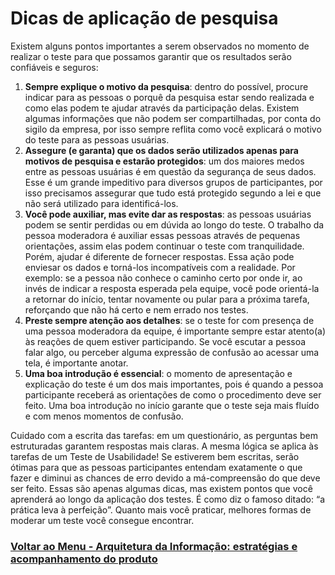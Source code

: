 # Dicas de aplicação de pesquisa

Existem alguns pontos importantes a serem observados no momento de realizar o teste para que possamos garantir que os resultados serão confiáveis e seguros:

1. **Sempre explique o motivo da pesquisa**: dentro do possível, procure indicar para as pessoas o porquê da pesquisa estar sendo realizada e como elas podem te ajudar através da participação delas. Existem algumas informações que não podem ser compartilhadas, por conta do sigilo da empresa, por isso sempre reflita como você explicará o motivo do teste para as pessoas usuárias.
2. **Assegure (e garanta) que os dados serão utilizados apenas para motivos de pesquisa e estarão protegidos**: um dos maiores medos entre as pessoas usuárias é em questão da segurança de seus dados. Esse é um grande impeditivo para diversos grupos de participantes, por isso precisamos assegurar que tudo está protegido segundo a lei e que não será utilizado para identificá-los.
3. **Você pode auxiliar, mas evite dar as respostas**: as pessoas usuárias podem se sentir perdidas ou em dúvida ao longo do teste. O trabalho da pessoa moderadora é auxiliar essas pessoas através de pequenas orientações, assim elas podem continuar o teste com tranquilidade. Porém, ajudar é diferente de fornecer respostas. Essa ação pode enviesar os dados e torná-los incompatíveis com a realidade. Por exemplo: se a pessoa não conhece o caminho certo por onde ir, ao invés de indicar a resposta esperada pela equipe, você pode orientá-la a retornar do início, tentar novamente ou pular para a próxima tarefa, reforçando que não há certo e nem errado nos testes.
4. **Preste sempre atenção aos detalhes**: se o teste for com presença de uma pessoa moderadora da equipe, é importante sempre estar atento(a) às reações de quem estiver participando. Se você escutar a pessoa falar algo, ou perceber alguma expressão de confusão ao acessar uma tela, é importante anotar.
5. **Uma boa introdução é essencial**: o momento de apresentação e explicação do teste é um dos mais importantes, pois é quando a pessoa participante receberá as orientações de como o procedimento deve ser feito. Uma boa introdução no início garante que o teste seja mais fluído e com menos momentos de confusão.

Cuidado com a escrita das tarefas: em um questionário, as perguntas bem estruturadas garantem respostas mais claras. A mesma lógica se aplica às tarefas de um Teste de Usabilidade! Se estiverem bem escritas, serão ótimas para que as pessoas participantes entendam exatamente o que fazer e diminui as chances de erro devido a má-compreensão do que deve ser feito.
Essas são apenas algumas dicas, mas existem pontos que você aprenderá ao longo da aplicação dos testes. É como diz o famoso ditado: “a prática leva à perfeição”. Quanto mais você praticar, melhores formas de moderar um teste você consegue encontrar.

### [Voltar ao Menu - Arquitetura da Informação: estratégias e acompanhamento do produto](../menu.md)
